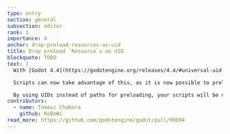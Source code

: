```yaml
---
type: entry
section: general
subsection: editor
rank: 1
importance: 4
anchor: drop-preload-resources-as-uid
title: Drop preload `Resource`s as UID
blockquote: TODO
text: |
  With [Godot 4.4](https://godotengine.org/releases/4.4/#universal-uid-support), we extended UIDs support to resources in order to prevent broken paths.

  Scripts can now take advantage of this, as it is now possible to preload resources by their UID.

  By using UIDs instead of paths for preloading, your scripts will be more resilient, wherever the resources you’re preloading are in your project.
contributors:
  - name: Tomasz Chabora
    github: KoBeWi
read_more: https://github.com/godotengine/godot/pull/99094
---
```

